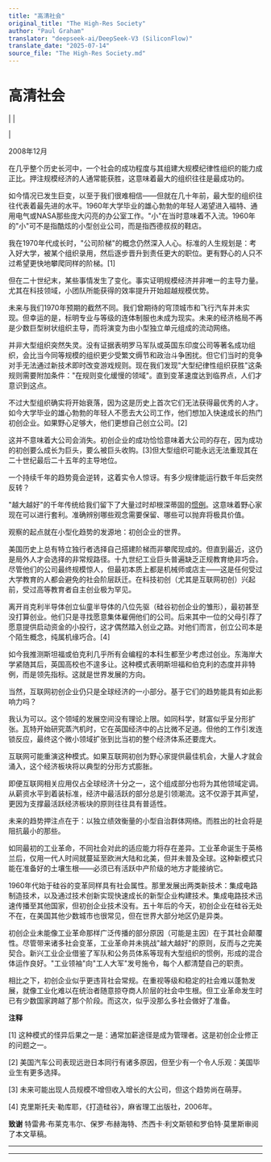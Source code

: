 ```yaml
---
title: "高清社会"
original_title: "The High-Res Society"
author: "Paul Graham"
translator: "deepseek-ai/DeepSeek-V3 (SiliconFlow)"
translate_date: "2025-07-14"
source_file: "The High-Res Society.md"
---
```


# 高清社会

| | [](index.html)  
  
|   
  
2008年12月  
  
在几乎整个历史长河中，一个社会的成功程度与其组建大规模纪律性组织的能力成正比。押注规模经济的人通常能获胜，这意味着最大的组织往往是最成功的。  
  
如今情况已发生巨变，以至于我们很难相信——但就在几十年前，最大型的组织往往代表着最先进的水平。1960年大学毕业的雄心勃勃的年轻人渴望进入福特、通用电气或NASA那些庞大闪亮的办公室工作。"小"在当时意味着不入流。1960年的"小"可不是指酷炫的小型创业公司，而是指西德叔叔的鞋店。  
  
我在1970年代成长时，"公司阶梯"的概念仍然深入人心。标准的人生规划是：考入好大学，被某个组织录用，然后逐步晋升到责任更大的职位。更有野心的人只不过希望更快地攀爬同样的阶梯。[1]  
  
但在二十世纪末，某些事情发生了变化。事实证明规模经济并非唯一的主导力量。尤其在科技领域，小团队所能获得的效率提升开始超越规模优势。  
  
未来与我们1970年预期的截然不同。我们曾期待的穹顶城市和飞行汽车并未实现。但幸运的是，标明专业与等级的连体制服也未成为现实。未来的经济格局不再是少数巨型树状组织主导，而将演变为由小型独立单元组成的流动网络。  
  
并非大型组织突然失灵。没有证据表明罗马军队或英国东印度公司等著名成功组织，会比当今同等规模的组织更少受繁文缛节和政治斗争困扰。但它们当时的竞争对手无法通过新技术即时改变游戏规则。现在我们发现"大型纪律性组织获胜"这条规则需要附加条件："在规则变化缓慢的领域"。直到变革速度达到临界点，人们才意识到这点。  
  
不过大型组织确实将开始衰落，因为这是历史上首次它们无法获得最优秀的人才。如今大学毕业的雄心勃勃的年轻人不愿去大公司工作，他们想加入快速成长的热门初创企业。如果野心足够大，他们更想自己创立公司。[2]  
  
这并不意味着大公司会消失。初创企业的成功恰恰意味着大公司的存在，因为成功的初创要么成长为巨头，要么被巨头收购。[3]但大型组织可能永远无法重现其在二十世纪最后二十五年的主导地位。  
  
一个持续千年的趋势竟会逆转，这着实令人惊讶。有多少规律能运行数千年后突然反转？  
  
"越大越好"的千年传统给我们留下了大量过时却根深蒂固的[惯例](credentials.html)。这意味着野心家现在可以进行套利。准确辨别哪些观念需要保留、哪些可以抛弃将极具价值。  
  
观察的起点就在小型化趋势的发源地：初创企业的世界。  
  
美国历史上总有特立独行者选择自己搭建阶梯而非攀爬现成的。但直到最近，这仍是局外人才会选择的非常规路径。十九世纪工业巨头普遍缺乏正规教育绝非巧合。尽管他们的公司最终规模惊人，但最初本质上都是机械师或店主——这是任何受过大学教育的人都会避免的社会阶层跃迁。在科技初创（尤其是互联网初创）兴起前，受过高等教育者自主创业极为罕见。  
  
离开肖克利半导体创立仙童半导体的八位先驱（硅谷初创企业的雏形），最初甚至没打算创业。他们只是寻找愿意集体雇佣他们的公司。后来其中一位的父母引荐了愿意提供启动资金的小投行，这才偶然踏入创业之路。对他们而言，创立公司本是个陌生概念，纯属机缘巧合。[4]  
  
如今我推测斯坦福或伯克利几乎所有会编程的本科生都至少考虑过创业。东海岸大学紧随其后，英国高校也不遑多让。这种模式表明斯坦福和伯克利的态度并非特例，而是领先指标。这就是世界发展的方向。  
  
当然，互联网初创企业仍只是全球经济的一小部分。基于它们的趋势能具有如此影响力吗？  
  
我认为可以。这个领域的发展空间没有理论上限。如同科学，财富似乎呈分形扩张。瓦特开始研究蒸汽机时，它在英国经济中的占比微不足道。但他的工作引发连锁反应，最终这个微小领域扩张到比当初的整个经济体系还要庞大。  
  
互联网可能重演这种模式。如果互联网初创为野心家提供最佳机会，大量人才就会涌入，这个经济板块将以典型的分形方式膨胀。  
  
即便互联网相关应用仅占全球经济十分之一，这个组成部分也将为其他领域定调。从薪资水平到着装标准，经济中最活跃的部分总是引领潮流。这不仅源于其声望，更因为支撑最活跃经济板块的原则往往具有普适性。  
  
未来的趋势押注点在于：以独立绩效衡量的小型自治群体网络。而胜出的社会将是阻抗最小的那些。  
  
如同最初的工业革命，不同社会对此的适应能力将存在差异。工业革命诞生于英格兰后，仅用一代人时间就蔓延至欧洲大陆和北美，但并未普及全球。这种新模式只能在准备好的土壤生根——必须已有活跃中产阶级的地方才能接纳它。  
  
1960年代始于硅谷的变革同样具有社会属性。那里发展出两类新技术：集成电路制造技术，以及通过技术创新实现快速成长的新型企业构建技术。集成电路技术迅速传播至其他国家，但初创企业技术没有。五十年后的今天，初创企业在硅谷无处不在，在美国其他少数城市也很常见，但在世界大部分地区仍是异类。  
  
初创企业未能像工业革命那样广泛传播的部分原因（可能是主因）在于其社会颠覆性。尽管带来诸多社会变革，工业革命并未挑战"越大越好"的原则，反而与之完美契合。新兴工业企业借鉴了军队和公务员体系等现有大型组织的惯例，形成的混合体运作良好。"工业领袖"向"工人大军"发号施令，每个人都清楚自己的职责。  
  
相比之下，初创企业似乎更违背社会常规。在重视等级和稳定的社会难以蓬勃发展，就像工业化难以在统治者随意掠夺商人阶层的社会中生根。但工业革命发生时已有少数国家跨越了那个阶段。而这次，似乎没那么多社会做好了准备。  
  
  
  
  
  
  
  
**注释**  
  
[1] 这种模式的怪异后果之一是：通常加薪途径是成为管理者。这是初创企业修正的问题之一。  
  
[2] 美国汽车公司表现远逊日本同行有诸多原因，但至少有一个令人乐观：美国毕业生有更多选择。  
  
[3] 未来可能出现人员规模不增但收入增长的大公司，但这个趋势尚在萌芽。  
  
[4] 克里斯托夫·勒库耶，《打造硅谷》，麻省理工出版社，2006年。  
  
**致谢** 特雷弗·布莱克韦尔、保罗·布赫海特、杰西卡·利文斯顿和罗伯特·莫里斯审阅了本文草稿。

***  
  
---
